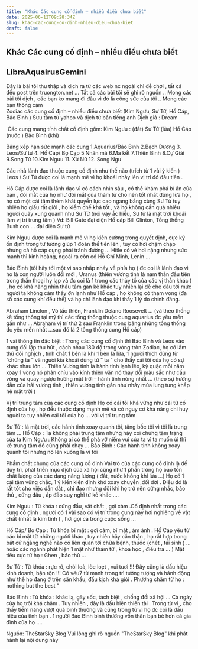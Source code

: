 ```yaml
---
title: "Khác Các cung cố định – nhiều điều chưa biết"
date: 2025-06-12T09:28:34Z
slug: khac-cac-cung-co-dinh-nhieu-dieu-chua-biet
draft: false
---
```


## Khác Các cung cố định – nhiều điều chưa biết

## LibraAquairusGemini

Đây là bài tôi thu thập và dịch ra từ các web nc ngoài chỉ để chơi , tất cả đều post trên truongton.net … Tất cả các bài tôi sẽ ghi rõ nguồn .. Mong các bài tôi dịch , các bạn ko mang đi đâu vì đó là công sức của tôi .. Mong các bạn thông cảm​  
Zodiac các cung cố định – nhiều điều chưa biết (Kim Ngưu, Sư Tử, Hổ Cáp, Bảo Bình )​ 
Sưu tầm từ yahoo và dịch từ bản tiếng anh​ 
Dịch giả : Dream​ 
​ 

	
	
			
​ 
​Các cung mang tính chất cố định gồm:
Kim Ngưu : (đất)
Sư Tử (lửa)
Hổ Cáp (nước )
Bảo Bình (khí)


Bảng xếp hạn sức mạnh các cung
1.Aquarius/Bảo Bình
2.Bạch Dương
3. Leos/Sư tử
4. Hổ Cáp/ Bọ Cạp
5.Nhân mã
6.Ma kết
7.Thiên Bình
8.Cự Giải
9.Song Tử
10.Kim Ngưu
11. Xử Nữ
12. Song Ngư


Các nhà lãnh đạo thuộc cung cố định như thế nào (trích từ 1 vài ý kiến )
Leos / Sư Tử được coi là mạnh mẽ vì họ khoái nhảy lên vị trí đó đầu tiên .

Hổ Cáp được coi là lãnh đạo vì có cách nhìn sâu , có thể khám phá bí ẩn của bạn , đôi mắt của họ như đôi mắt của thám tử cho nên tốt nhất đừng lừa họ , họ có một cái tâm thèm khát quyền lực cao ngang bằng cùng Sư Tử tuy nhiên họ giấu rất giỏi , họ kiềm chế khá tốt , và họ không cần quá nhiều người quây xung quanh như Sư Tử (nói vậy ắc hiễu, Sư tử lả mặt trời khoái làm vị trí trung tâm )
Vd:
Bill Gate đại diện Hổ cáp
Bill Clinton, Tổng thống Bush con … đại diện Sư tử

Kim Ngưu được coi là mạnh mẽ vì họ kiên cường trong quyết định, cực kỳ ổn định trong tư tưởng giúp 1 đoàn thể tiến lên , tuy có hơi chậm chạp nhưng cả hổ cáp cụng phải tránh đường …
Hitle có vẻ hơi nặng nhưng sức mạnh thì kinh hoàng, ngoài ra còn có Hồ Chí Minh, Lenin …

Bảo Bình (tôi hãy tới một vì sao nhấp nháy về phía họ ) đc coi là lãnh đạo vì họ là con người luôn đổi mới , Uranus (thiên vương tinh là nam thần đầu tiên trong thần thoại hy lạp và đc coi là 1 trong các thủy tổ của các vị thần khác ) , họ có khả năng nhìn thấu tâm gan kẻ khác tuy nhiên lại dễ che dấu tới mức người ta không cảm thấy ớn lạnh như Hổ cáp , họ không có tham vọng (đa số các cung khí đều thế) và họ chỉ lãnh đạo khi thấy 1 lý do chính đáng.

Abraham Linclon , Võ tắc thiên, Franklin Delano Roosevelt … (và theo thống kê tổng thống tại mỹ thì các tổng thống thuộc cung aquarius đc yêu mến gần như … Abraham vị trí thứ 2 sau Franklin trong bảng những tổng thống đc yêu mến nhất …sau đó là 2 tổng thống cung Hổ cáp)


1 vài thông tin đặc biệt :
Trong các cung cố định thì Bảo Bình và Leos vào cung đối lập thu hút , cách nhau 180 độ trong vòng tròn Zodiac, họ có lắm thứ đối nghịch , tính chất 1 bên là khí 1 bên là lửa, 1 người thích dùng từ “chúng ta ” và người kia khoái dùng từ ” ta ” cho thấy cái tôi của họ có sự khác nhau lớn …
Thiên Vương tinh là hành tinh lạnh lẽo, kỳ quặc mỗi năm xoay 1 vòng nó phản chíu vào kính thiên văn nó thay đổi màu sắc như cầu vòng và quay ngược hướng mặt trời – hành tinh nóng nhất … (theo sự hướng dẫn của hải vương tinh , thiên vương tinh gần như nhảy múa lung tung khắp hệ mặt trời )

Vị trí trung tâm của các cung cố định
Họ có cái tôi khá vững như cái từ cố định của họ , họ đều thuộc dạng mạnh mẽ và có nguy cơ khả năng chỉ huy người ta tuy nhiên cái tôi của họ … với vị trí trung tâm

Sư Tử : là mặt trời, các hành tinh xoay quanh tôi, tâng bốc tôi vì tôi là trung tâm …
Hổ Cáp : Ta không phải trung tâm nhưng hãy coi chửng tâm trạng của ta
Kim Ngưu : Không ai có thể phá vỡ niềm vui của ta vì ta muốn ủi thì kẻ trung tâm đó cũng phải chạy …
Bảo Bình : Các hành tinh không xoay quanh tôi nhưng nó lên xuống là vì tôi


Phẩm chất chung của các cung cố định
Vai trò của các cung cố định là để duy trì, phát triển mục địch của xã hội cũng như 1 phần trông họ bảo tồn chất lượng của các dạng năng lượng ( đất, nước không khí lửa …)
Họ có 1 cái tâm vững chắc, 1 ý kiến kiên định khó xoay chuyển ,đổi dời . Điều đó là rất tốt cho việc dẫn dắt , chỉ đạo nhưng đôi khi họ trở nên cứng nhắc, bảo thủ , cứng đầu , áp đảo suy nghĩ từ kẻ khác ….

Kim Ngưu : Từ khóa : cứng đầu, vật chất , gợi cảm .Cố định nhất trong các cung cố định . người có 1 vài sao có vị trí trong cung này hơi nghiêng về vật chất (nhất là kim tinh ) , hơi gọi cả trong cuộc sống …

Hổ Cáp/ Bọ Cạp : Từ khóa bí mật : gợi cảm, bí mật , ám ảnh . Hổ Cáp yêu từ các bí mật từ những người khác , tuy nhiên hãy cẩn thận , họ rất hợp trong bất cứ ngàng nghề nào có liên quan tới chữa bệnh, thuốc (chết , tái sinh ) … hoặc các ngành phát hiện 1 mật như thám tử , khoa học , điều tra … ) Mặt tiêu cực từ họ : Ghen , báo thù …

Sư Tử : Từ khóa : rực rỡ, chói loà, lòe loẹt , vui tươi !!! Đây cũng là dấu hiệu kinh doanh, bận rộn !!! Có véu7 tử mạnh trong trì tưởng tượng và hánh động như thể họ đang ở trên sân khấu, đấu kịch khá giỏi . Phương châm từ họ : nothing but the best “

Bảo Bình : Từ khóa : khác lạ, gây sốc, tách biệt , chống đối xã hội … Cà ngày của họ trôi khá chậm . Tuy nhiên , đây là dấu hiện thiên tài . Trong tử vi , cho thấy tiềm năng vượt quá bình thường và cũng trong tử vi họ đc coi là dấu hiệu của tình bạn . 1 người Bảo Bình bình thường vốn thân bạn bè hơn cả gia đình của họ ….


Nguồn: TheStarSky Blog​ 
Vui lòng ghi rõ nguồn "TheStarSky Blog" khi phát hành lại nội dung này​